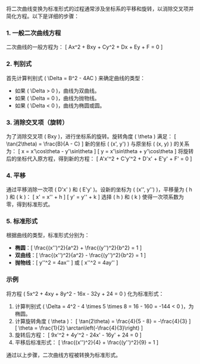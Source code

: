将二次曲线变换为标准形式的过程通常涉及坐标系的平移和旋转，以消除交叉项并简化方程。以下是详细的步骤：

### 1. 一般二次曲线方程
二次曲线的一般方程为：
\[ Ax^2 + Bxy + Cy^2 + Dx + Ey + F = 0 \]

### 2. 判别式
首先计算判别式 \( \Delta = B^2 - 4AC \) 来确定曲线的类型：
- 如果 \( \Delta > 0 \)，曲线为双曲线。
- 如果 \( \Delta = 0 \)，曲线为抛物线。
- 如果 \( \Delta < 0 \)，曲线为椭圆或圆。

### 3. 消除交叉项（旋转）
为了消除交叉项 \( Bxy \)，进行坐标系的旋转。旋转角度 \( \theta \) 满足：
\[ \tan(2\theta) = \frac{B}{A - C} \]
新的坐标 \( (x', y') \) 与原坐标 \( (x, y) \) 的关系为：
\[ x = x'\cos\theta - y'\sin\theta \]
\[ y = x'\sin\theta + y'\cos\theta \]
将旋转后的坐标代入原方程，得到新的方程：
\[ A'x'^2 + C'y'^2 + D'x' + E'y' + F' = 0 \]

### 4. 平移
通过平移消除一次项 \( D'x' \) 和 \( E'y' \)。设新的坐标为 \( (x'', y'') \)，平移量为 \( h \) 和 \( k \)：
\[ x' = x'' + h \]
\[ y' = y'' + k \]
选择 \( h \) 和 \( k \) 使得一次项系数为零，得到标准形式。

### 5. 标准形式
根据曲线的类型，标准形式分别为：
- **椭圆**：\[ \frac{(x'')^2}{a^2} + \frac{(y'')^2}{b^2} = 1 \]
- **双曲线**：\[ \frac{(x'')^2}{a^2} - \frac{(y'')^2}{b^2} = 1 \]
- **抛物线**：\[ y''^2 = 4ax'' \] 或 \[ x''^2 = 4ay'' \]

### 示例
将方程 \( 5x^2 + 4xy + 8y^2 - 16x - 32y + 24 = 0 \) 化为标准形式：

1. 计算判别式 \( \Delta = 4^2 - 4 \times 5 \times 8 = 16 - 160 = -144 < 0 \)，为椭圆。
2. 计算旋转角度 \( \theta \)：
\[ \tan(2\theta) = \frac{4}{5 - 8} = -\frac{4}{3} \]
\[ \theta = \frac{1}{2} \arctan\left(-\frac{4}{3}\right) \]
3. 旋转后方程：
\[ 9x'^2 + 4y'^2 - 24x' - 16y' + 24 = 0 \]
4. 平移后标准形式：
\[ \frac{(x'')^2}{4} + \frac{(y'')^2}{9} = 1 \]

通过以上步骤，二次曲线方程被转换为标准形式。